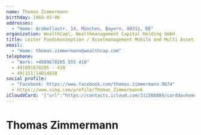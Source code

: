 ```yaml
---
name: Thomas Zimmermann
birthday: 1969-03-06
addresses:
  - "Home: Arabellastr. 14, München, Bayern, 80311, DE"
organization: WealthCap\, Wealthmanagement Capital Holding GmbH
title: Leiter Fondskonzeption / Assetmanagement Mobile and Multi Asset Products
email:
  - "Home: thomas.zimmermann@wealthcap.com"
telephone:
  - "Work: +4989678205 555 410"
  - 49|89|678205 - 410
  - 49|151|14014838
social profile:
  - "Facebook: https://www.facebook.com/thomas.zimmermann.9674"
  - https://www.xing.com/profile/Thomas_Zimmermann6
iCloudVCard: '{"url":"https://contacts.icloud.com/311500889/carddavhome/card/N2QwNTdhMjEtNDY5MS00Mjk4LThiZGUtOTA4Njk3MDU3ZGQ2.vcf","etag":"\"kmfhchpj\"","data":"BEGIN:VCARD\r\nVERSION:3.0\r\nFN:\r\nN:Zimmermann;Thomas;;;\r\nUID:7d057a21-4691-4298-8bde-908697057dd6\r\nBDAY;VALUE=date:1969-03-06\r\nADR;TYPE=HOME:;;Arabellastr. 14;München;Bayern;80311;DE;\r\nWP1.X-ABLABEL:Work\r\nWP2.X-ABLABEL:Work\r\nWP3.X-ABLABEL:Work\r\nWP4.X-ABLABEL:Work\r\nitem0.X-ABLABEL:xing\r\nPRODID:ez-vcard 0.9.13-fc\r\nREV:2025-04-03T22:10:33Z\r\nORG:WealthCap\\, Wealthmanagement Capital Holding GmbH;\r\nTITLE:Leiter Fondskonzeption / Assetmanagement Mobile and Multi Asset Produ\r\n cts\r\nEMAIL;TYPE=HOME:thomas.zimmermann@wealthcap.com\r\nPHOTO;VALUE=uri:https://gateway.icloud.com/contacts/311500889/ck/card/81143\r\n c7491d1eb20a8d54736e8c91fe2\r\nTEL;TYPE=WORK:+4989678205 555 410\r\nTEL:49|89|678205 - 410\r\nTEL:49|151|14014838\r\nX-SOCIALPROFILE;TYPE=facebook;X-USER=thomas.zimmermann.9674;X-USERID=119761\r\n 2594;X-DISPLAYNAME=Thomas Zimmermann:https://www.facebook.com/thomas.zimmer\r\n mann.9674\r\nitem0.X-SOCIALPROFILE;X-USER=Thomas_Zimmermann6:https://www.xing.com/profil\r\n e/Thomas_Zimmermann6\r\nEND:VCARD"}'
---
```

# Thomas Zimmermann